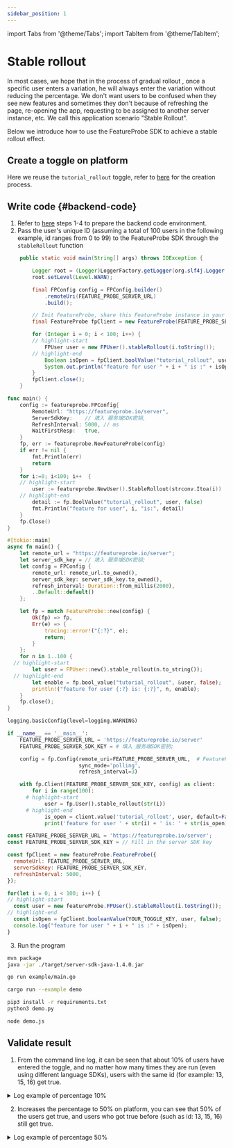 ```yaml
---
sidebar_position: 1
---
```

import Tabs from '@theme/Tabs';
import TabItem from '@theme/TabItem';

# Stable rollout

In most cases, we hope that in the process of gradual rollout , once a specific user enters a variation, he will always enter the variation without reducing the percentage.
We don't want users to be confused when they see new features and sometimes they don't because of refreshing the page, re-opening the app, requesting to be assigned to another server instance, etc.
We call this application scenario "Stable Rollout".

Below we introduce how to use the FeatureProbe SDK to achieve a stable rollout effect.

## Create a toggle on platform

Here we reuse the `tutorial_rollout` toggle, refer to [here](index.md#create-a-toggle-on-the-platform) for the creation process.

## Write code {#backend-code}

1. Refer to [here](index.md#backend-code) steps 1-4 to prepare the backend code environment.
2. Pass the user's unique ID (assuming a total of 100 users in the following example, id ranges from 0 to 99) to the FeatureProbe SDK through the `stableRollout` function

<Tabs groupId="language">
   <TabItem value="java" label="Java" default>

~~~java title="src/main/java/com/featureprobe/sdk/example/FeatureProbeDemo.java"
    public static void main(String[] args) throws IOException {

        Logger root = (Logger)LoggerFactory.getLogger(org.slf4j.Logger.ROOT_LOGGER_NAME);
        root.setLevel(Level.WARN);

        final FPConfig config = FPConfig.builder()
            .remoteUri(FEATURE_PROBE_SERVER_URL)
            .build();

        // Init FeatureProbe, share this FeatureProbe instance in your project.
        final FeatureProbe fpClient = new FeatureProbe(FEATURE_PROBE_SERVER_SDK_KEY, config);

        for (Integer i = 0; i < 100; i++) {
        // highlight-start
            FPUser user = new FPUser().stableRollout(i.toString());
        // highlight-end
            Boolean isOpen = fpClient.boolValue("tutorial_rollout", user, false);
            System.out.println("feature for user " + i + " is :" + isOpen);
        }
        fpClient.close();
    }
~~~

</TabItem>
<TabItem value="golang" label="Go">

~~~go title="example/main.go"
func main() {
	config := featureprobe.FPConfig{
		RemoteUrl: "https://featureprobe.io/server",
		ServerSdkKey:    // 填入 服务端SDK密钥,
		RefreshInterval: 5000, // ms
		WaitFirstResp:   true,
	}
	fp, err := featureprobe.NewFeatureProbe(config)
	if err != nil {
		fmt.Println(err)
		return
	}
	for i:=0; i<100; i++  {
    // highlight-start
		user := featureprobe.NewUser().StableRollout(strconv.Itoa(i))
	// highlight-end
		detail := fp.BoolValue("tutorial_rollout", user, false)
		fmt.Println("feature for user", i, "is:", detail)
	}
	fp.Close()
}
~~~
</TabItem>
<TabItem value="rust" label="Rust">

~~~rust title="examples/demo.rs"
#[tokio::main]
async fn main() {
    let remote_url = "https://featureprobe.io/server";
    let server_sdk_key = // 填入 服务端SDK密钥;
    let config = FPConfig {
        remote_url: remote_url.to_owned(),
        server_sdk_key: server_sdk_key.to_owned(),
        refresh_interval: Duration::from_millis(2000),
        ..Default::default()
    };

    let fp = match FeatureProbe::new(config) {
        Ok(fp) => fp,
        Err(e) => {
            tracing::error!("{:?}", e);
            return;
        }
    };
    for n in 1..100 {
  // highlight-start
        let user = FPUser::new().stable_rollout(n.to_string());
  // highlight-end
        let enable = fp.bool_value("tutorial_rollout", &user, false);
        println!("feature for user {:?} is: {:?}", n, enable);
    }
    fp.close();
}
~~~
</TabItem>
<TabItem value="python" label="Python">

~~~python title="demo.py"
logging.basicConfig(level=logging.WARNING)

if __name__ == '__main__':
    FEATURE_PROBE_SERVER_URL = 'https://featureprobe.io/server'
    FEATURE_PROBE_SERVER_SDK_KEY = # 填入 服务端SDK密钥;

    config = fp.Config(remote_uri=FEATURE_PROBE_SERVER_URL,  # FeatureProbe server URL
                       sync_mode='polling',
                       refresh_interval=3)

    with fp.Client(FEATURE_PROBE_SERVER_SDK_KEY, config) as client:
        for i in range(100):
      # highlight-start
            user = fp.User().stable_rollout(str(i))
      # highlight-end
            is_open = client.value('tutorial_rollout', user, default=False)
            print('feature for user ' + str(i) + ' is: ' + str(is_open))
~~~
</TabItem>
<TabItem value="nodejs" label="Node.js">

~~~js title="demo.js"
const FEATURE_PROBE_SERVER_URL = 'https://featureprobe.io/server';
const FEATURE_PROBE_SERVER_SDK_KEY = // Fill in the server SDK key

const fpClient = new featureProbe.FeatureProbe({
  remoteUrl: FEATURE_PROBE_SERVER_URL,
  serverSdkKey: FEATURE_PROBE_SERVER_SDK_KEY,
  refreshInterval: 5000,
});

for(let i = 0; i < 100; i++) {
// highlight-start
  const user = new featureProbe.FPUser().stableRollout(i.toString());
// highlight-end
  const isOpen = fpClient.booleanValue(YOUR_TOGGLE_KEY, user, false);
  console.log("feature for user " + i + " is :" + isOpen);
}
~~~
</TabItem>
</Tabs>

3. Run the program

<Tabs groupId="language">
   <TabItem value="java" label="Java" default>

~~~bash
mvn package
java -jar ./target/server-sdk-java-1.4.0.jar
~~~
</TabItem>
<TabItem value="golang" label="Go">

~~~bash
go run example/main.go
~~~
</TabItem>
<TabItem value="rust" label="Rust">

~~~bash
cargo run --example demo
~~~
</TabItem>
<TabItem value="python" label="Python">

~~~bash
pip3 install -r requirements.txt
python3 demo.py
~~~
</TabItem>
<TabItem value="nodejs" label="Node.js">

~~~bash
node demo.js
~~~
</TabItem>
</Tabs>

## Validate result

1. From the command line log, it can be seen that about 10% of users have entered the toggle, and no matter how many times they are run (even using different language SDKs), users with the same id (for example: 13, 15, 16) get true.

<details>
  <summary>Log example of percentage 10%</summary>

~~~bash
feature for user 0 is :false
feature for user 1 is :false
feature for user 2 is :false
feature for user 3 is :false
feature for user 4 is :false
feature for user 5 is :false
feature for user 6 is :false
feature for user 7 is :false
feature for user 8 is :false
feature for user 9 is :false
feature for user 10 is :false
feature for user 11 is :false
feature for user 12 is :false
# highlight-next-line
feature for user 13 is :true
feature for user 14 is :false
# highlight-next-line
feature for user 15 is :true
# highlight-next-line
feature for user 16 is :true
feature for user 17 is :false
feature for user 18 is :false
feature for user 19 is :false
feature for user 20 is :false
~~~

</details>

2. Increases the percentage to 50% on platform, you can see that 50% of the users get true, and users who got true before (such as id: 13, 15, 16) still get true.

<details>
  <summary>Log example of percentage 50%</summary>

~~~bash
feature for user 0 is: false
feature for user 1 is: false
feature for user 2 is: false
feature for user 3 is: false
feature for user 4 is: true
feature for user 5 is: true
feature for user 6 is: false
feature for user 7 is: false
feature for user 8 is: false
feature for user 9 is: false
feature for user 10 is: false
feature for user 11 is: false
feature for user 12 is: false
# highlight-next-line
feature for user 13 is: true
feature for user 14 is: true
# highlight-next-line
feature for user 15 is: true
# highlight-next-line
feature for user 16 is: true
feature for user 17 is: true
feature for user 18 is: false
feature for user 19 is: false
~~~

</details>
